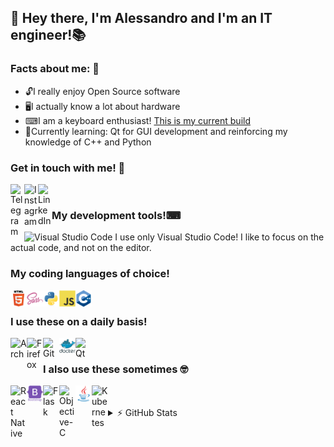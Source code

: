 ## 👋 Hey there, I'm Alessandro and I'm an IT engineer!📚

### Facts about me: 🍏
 - 🔓I really enjoy Open Source software
 - 🖥I actually know a lot about hardware
 - ⌨I am a keyboard enthusiast! <a target="_blank" href="https://i.imgur.com/R6A7JKQ.jpg">This is my current build</a>
 - 📖Currently learning: Qt for GUI development and reinforcing my knowledge of C++ and Python

### Get in touch with me! 🤝
[<img align="left" target="_blank" alt="Telegram" width="22px" src="https://upload.wikimedia.org/wikipedia/commons/8/82/Telegram_logo.svg">][telegram]
[<img align="left" target="_blank" alt="Instagram" width="22px" src="https://upload.wikimedia.org/wikipedia/commons/e/e7/Instagram_logo_2016.svg">][instagram]
[<img align="left" target="_blank" alt="LinkedIn" width="22px" src="https://upload.wikimedia.org/wikipedia/commons/8/81/LinkedIn_icon.svg">][linkedin]
<br>

### My development tools!⌨
<img alt="Visual Studio Code" width="18px" src="https://upload.wikimedia.org/wikipedia/commons/9/9a/Visual_Studio_Code_1.35_icon.svg"> I use only Visual Studio Code! I like to focus on the actual code, and not on the editor.
<br>

### My coding languages of choice!
<img align="left" alt="HTML5" width="26px" src="https://raw.githubusercontent.com/devicons/devicon/master/icons/html5/html5-original-wordmark.svg">
<img align="left" alt="Sass" width="26px" src="https://raw.githubusercontent.com/devicons/devicon/master/icons/sass/sass-original.svg">
<img align="left" alt="Python3" width="26px" src="https://raw.githubusercontent.com/devicons/devicon/master/icons/python/python-original.svg">
<img align="left" alt="JavaScript" width="26px" src="https://raw.githubusercontent.com/devicons/devicon/master/icons/javascript/javascript-original.svg">
<img align="left" alt="C++" width="26px" src="https://raw.githubusercontent.com/devicons/devicon/master/icons/cplusplus/cplusplus-original.svg">
<br>

### I use these on a daily basis!
<img align="left" alt="Arch" width="26px" src="https://upload.wikimedia.org/wikipedia/commons/a/a5/Archlinux-icon-crystal-64.svg">
<img align="left" alt="Firefox" width="26px" src="https://upload.wikimedia.org/wikipedia/commons/a/a0/Firefox_logo%2C_2019.svg">
<img align="left" alt="Git" width="26px" src="https://www.vectorlogo.zone/logos/git-scm/git-scm-icon.svg">
<img align="left" alt="Docker" width="26px" src="https://raw.githubusercontent.com/devicons/devicon/master/icons/docker/docker-original-wordmark.svg">
<img align="left" alt="Qt" width="26px" src="https://upload.wikimedia.org/wikipedia/commons/0/0b/Qt_logo_2016.svg">
<br>

### I also use these sometimes 🤓
<img align="left" alt="React Native" width="26px" src="https://reactnative.dev/img/header_logo.svg">
<img align="left" alt="Bootstrap" width="26px" src="https://raw.githubusercontent.com/devicons/devicon/master/icons/bootstrap/bootstrap-plain-wordmark.svg">
<img align="left" alt="Flask" width="26px" src="https://www.vectorlogo.zone/logos/pocoo_flask/pocoo_flask-icon.svg">
<img align="left" alt="Objective-C" width="26px" src="https://www.vectorlogo.zone/logos/apple_objectivec/apple_objectivec-icon.svg">
<img align="left" alt="Java" width="26px" src="https://raw.githubusercontent.com/devicons/devicon/master/icons/java/java-original.svg">
<img align="left" alt="Kubernetes" width="26px" src="https://www.vectorlogo.zone/logos/kubernetes/kubernetes-icon.svg">
<br>
<br>

<details>
  <summary>⚡ GitHub Stats</summary>

  <img alt="Scla's GitHub Stats" src="https://read-me-stats-sclafus.vercel.app/api?username=Sclafus&show_icons=true&hide_border=true&theme=material-palenight&count_private=true">

</details>

[linkedin]: https://www.linkedin.com/in/alessandro-sclafani-44b331144/
[instagram]: https://www.instagram.com/sclafus/
[telegram]: https://www.t.me/sclafus
